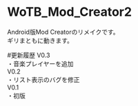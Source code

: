 # WoTB_Mod_Creator2
 Android版Mod Creatorのリメイクです。<br>
ギリまともに動きます。<br>

#更新履歴
V0.3<br>
・音楽プレイヤーを追加<br>
V0.2<br>
・リスト表示のバグを修正<br>
V0.1<br>
・初版
